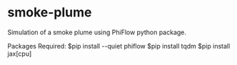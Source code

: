 # smoke-plume
Simulation of a smoke plume using PhiFlow python package.

Packages Required:
$pip install --quiet phiflow
$pip install tqdm
$pip install jax[cpu]